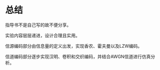 # 总结

指导书不是自己写的故不便分享。

实验内容层层递进，设计合理且实用。

信源编码部分由信息量的定义出发，实现香农、霍夫曼以及LZW编码。

信道编码部分逐步实现汉明、卷积和交织编码，并结合AWGN信道进行仿真分析。